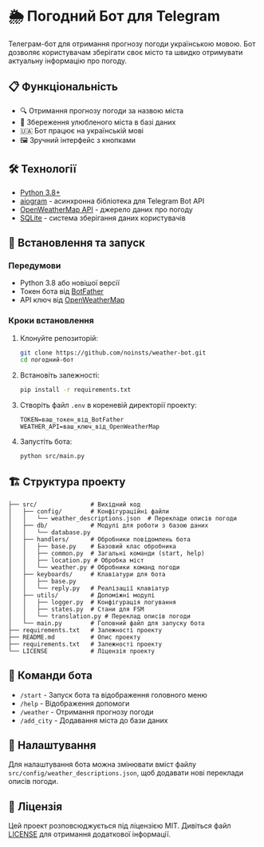# 🌦️ Погодний Бот для Telegram

Телеграм-бот для отримання прогнозу погоди українською мовою. Бот дозволяє користувачам зберігати своє місто та швидко отримувати актуальну інформацію про погоду.

## 📋 Функціональність

- 🔍 Отримання прогнозу погоди за назвою міста
- 💾 Збереження улюбленого міста в базі даних
- 🇺🇦 Бот працює на українській мові
- 🖼️ Зручний інтерфейс з кнопками

## 🛠️ Технології

- [Python 3.8+](https://python.org/)
- [aiogram](https://github.com/aiogram/aiogram) - асинхронна бібліотека для Telegram Bot API
- [OpenWeatherMap API](https://openweathermap.org/api) - джерело даних про погоду
- [SQLite](https://docs.python.org/3.12/library/sqlite3.html) - система зберігання даних користувачів

## 🚀 Встановлення та запуск

### Передумови

- Python 3.8 або новішої версії
- Токен бота від [BotFather](https://t.me/BotFather)
- API ключ від [OpenWeatherMap](https://openweathermap.org/api)

### Кроки встановлення

1. Клонуйте репозиторій:
   ```bash
   git clone https://github.com/noinsts/weather-bot.git
   cd погодний-бот
   ```

2. Встановіть залежності:
   ```bash
   pip install -r requirements.txt
   ```

3. Створіть файл `.env` в кореневій директорії проекту:
   ```
   TOKEN=ваш_токен_від_BotFather
   WEATHER_API=ваш_ключ_від_OpenWeatherMap
   ```

4. Запустіть бота:
   ```bash
   python src/main.py
   ```

## 🏗️ Структура проекту

```
├── src/               # Вихідний код
│   ├── config/        # Конфігураційні файли
│   │   └── weather_descriptions.json  # Переклади описів погоди
│   ├── db/            # Модулі для роботи з базою даних
│   │   └── database.py
│   ├── handlers/      # Обробники повідомлень бота
│   │   ├── base.py    # Базовий клас обробника
│   │   ├── common.py  # Загальні команди (start, help)
│   │   ├── location.py # Обробка міст
│   │   └── weather.py # Обробники команд погоди
│   ├── keyboards/     # Клавіатури для бота
│   │   ├── base.py
│   │   └── reply.py   # Реалізації клавіатур
│   ├── utils/         # Допоміжні модулі
│   │   ├── logger.py  # Конфігурація логування
│   │   ├── states.py  # Стани для FSM
│   │   └── translation.py # Переклад описів погоди
│   └── main.py        # Головний файл для запуску бота
├── requirements.txt   # Залежності проекту
├── README.md          # Опис проекту
├── requirements.txt   # Залежності проекту
└── LICENSE            # Ліцензія проекту
```

## 🤖 Команди бота

- `/start` - Запуск бота та відображення головного меню
- `/help` - Відображення допомоги
- `/weather` - Отримання прогнозу погоди
- `/add_city` - Додавання міста до бази даних

## 🔧 Налаштування

Для налаштування бота можна змінювати вміст файлу `src/config/weather_descriptions.json`, щоб додавати нові переклади описів погоди.

## 📜 Ліцензія

Цей проект розповсюджується під ліцензією MIT. Дивіться файл [LICENSE](LICENSE) для отримання додаткової інформації.